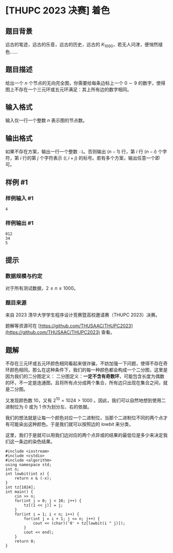 # [THUPC 2023 决赛] 着色

## 题目背景

远古的笔迹，远古的乐音，远古的历史，远古的 $K_{1000}$，若无人问津，便悄然褪色……

## 题目描述

给出一个 $n$ 个节点的无向完全图，你需要给每条边标上一个 $0 \sim 9$ 的数字，使得图上不存在一个三元环或五元环满足：其上所有边的数字相同。

## 输入格式

输入仅一行一个整数 $n$ 表示图的节点数。

## 输出格式

如果不存在方案，输出一行一个整数 `-1`。否则输出 $(n-1)$ 行，第 $i$ 行 $(n-i)$ 个字符，第 $i$ 行的第 $j$ 个字符表示 $(i,i+j)$ 的标号。若有多个方案，输出任意一个即可。

## 样例 #1

### 样例输入 #1

```
4
```

### 样例输出 #1

```
012
34
5
```

## 提示

### 数据规模与约定

对于所有测试数据，$2 \le n \le 1000$。

### 题目来源

来自 2023 清华大学学生程序设计竞赛暨高校邀请赛（THUPC 2023）决赛。

题解等资源可在 [https://github.com/THUSAAC/THUPC2023](https://github.com/THUSAAC/THUPC2023) 查看。

## 题解
不存在三元环或五元环颜色相同看起来很诈骗，不妨加强一下问题，使得不存在奇环颜色相同。那么在这种条件下，我们的每一种颜色都会构成一个二分图，这里是因为我们的二分图定义：
二分图定义：**一定不含有奇数环**，可能包含长度为偶数的环，不一定是连通图，且将所有点分成两个集合，所有边只出现在集合之间，就是二分图。

又发现颜色数 10，又有 $2^{10}=1024>1000$ 。因此，我们可以自然地想到使用二进制位为 0 或为 1 作为划分左、右的依据。

我们的想法就是让每一个颜色对应一个二进制位，当那个二进制位不同的两个点才有可能染出这种颜色。于是我们就可以按照边的 $lowbit$ 来分类，

这里，我们于是就可以用我们边对应的两个点异或的结果的最低位是多少来决定我们这一条边的染色结果。

```
#include <iostream>
#include <cstdio>
#include <algorithm>
using namespace std;
int n;
int lowbit(int x) {
	return x & (-x);
}
int tz[1024];
int main() {
	cin >> n;
	for(int j = 0; j < 10; j++) {
		tz[(1 << j)] = j;
	}
	for(int i = 1; i < n; i++) {
		for(int j = i + 1; j <= n; j++) {
			cout << (char)('0' + tz[lowbit(i ^ j)]);
		}
		cout << endl;
	}
	return 0;
}
```